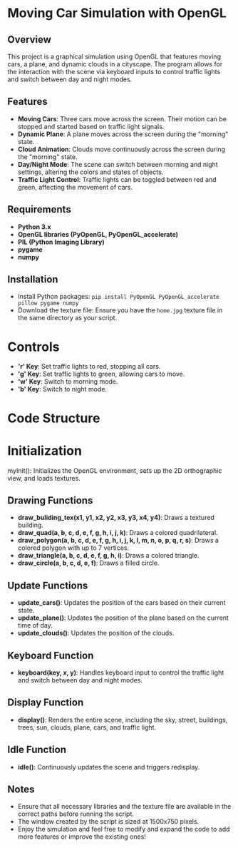 # Moving Car Simulation with OpenGL

## Overview

This project is a graphical simulation using OpenGL that features moving cars, a plane, and dynamic clouds in a cityscape. The program allows for the interaction with the scene via keyboard inputs to control traffic lights and switch between day and night modes.

## Features

- **Moving Cars**: Three cars move across the screen. Their motion can be stopped and started based on traffic light signals.
- **Dynamic Plane**: A plane moves across the screen during the "morning" state.
- **Cloud Animation**: Clouds move continuously across the screen during the "morning" state.
- **Day/Night Mode**: The scene can switch between morning and night settings, altering the colors and states of objects.
- **Traffic Light Control**: Traffic lights can be toggled between red and green, affecting the movement of cars.

## Requirements

- **Python 3.x**
- **OpenGL libraries (PyOpenGL, PyOpenGL_accelerate)**
- **PIL (Python Imaging Library)**
- **pygame**
- **numpy**

## Installation

- Install Python packages: `pip install PyOpenGL PyOpenGL_accelerate pillow pygame numpy`
- Download the texture file: Ensure you have the `home.jpg` texture file in the same directory as your script.

# Controls
- **'r' Key**: Set traffic lights to red, stopping all cars.
- **'g' Key**: Set traffic lights to green, allowing cars to move.
- **'w' Key**: Switch to morning mode.
- **'b' Key**: Switch to night mode.

# Code Structure

# Initialization
myInit(): Initializes the OpenGL environment, sets up the 2D orthographic view, and loads textures.

## Drawing Functions

- **draw_buliding_tex(x1, y1, x2, y2, x3, y3, x4, y4)**: Draws a textured building.
- **draw_quad(a, b, c, d, e, f, g, h, i, j, k)**: Draws a colored quadrilateral.
- **draw_polygon(a, b, c, d, e, f, g, h, i, j, k, l, m, n, o, p, q, r, s)**: Draws a colored polygon with up to 7 vertices.
- **draw_triangle(a, b, c, d, e, f, g, h, i)**: Draws a colored triangle.
- **draw_circle(a, b, c, d, e, f)**: Draws a filled circle.

## Update Functions

- **update_cars()**: Updates the position of the cars based on their current state.
- **update_plane()**: Updates the position of the plane based on the current time of day.
- **update_clouds()**: Updates the position of the clouds.

## Keyboard Function

- **keyboard(key, x, y)**: Handles keyboard input to control the traffic light and switch between day and night modes.


## Display Function

- **display()**: Renders the entire scene, including the sky, street, buildings, trees, sun, clouds, plane, cars, and traffic light.

## Idle Function

- **idle()**: Continuously updates the scene and triggers redisplay.

## Notes

- Ensure that all necessary libraries and the texture file are available in the correct paths before running the script.
- The window created by the script is sized at 1500x750 pixels.
- Enjoy the simulation and feel free to modify and expand the code to add more features or improve the existing ones!
